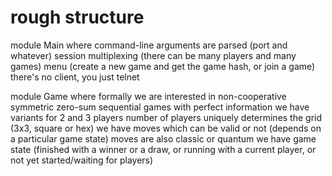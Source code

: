 # rough structure
module Main where
  command-line arguments are parsed (port and whatever)
  session multiplexing (there can be many players and many games)
  menu (create a new game and get the game hash, or join a game)
  there's no client, you just telnet

module Game where
  formally we are interested in non-cooperative symmetric zero-sum sequential games with perfect information
  we have variants for 2 and 3 players
  number of players uniquely determines the grid (3x3, square or hex)
  we have moves which can be valid or not (depends on a particular game state)
  moves are also classic or quantum
  we have game state (finished with a winner or a draw, or running with a current player, or not yet started/waiting for players)
